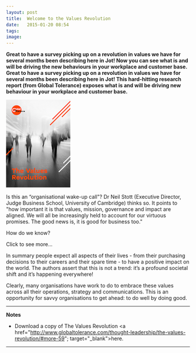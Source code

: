 ```yaml
---
layout: post
title:  Welcome to the Values Revolution
date:   2015-01-20 08:54
tags: 
image:
---
```


**Great to have a survey picking up on a revolution in values we have for several months been describing here in Jot! Now you can see what is and will be driving the new behaviours in your workplace and customer base.**
**Great to have a survey picking up on a revolution in values we have for several months been describing here in Jot! This hard-hitting research report (from Global Tolerance) exposes what is and will be driving new behaviour in your workplace and customer base.**

![](/libb/images/values-rev.png)

Is this an “organisational wake-up call"? Dr Neil Stott (Executive Director, Judge Business School, University of Cambridge) thinks so. It points to "how important it is that values, mission, governance and impact are aligned. We will all be increasingly held to account for our virtuous promises. The good news is, it is good for business too."

How do we know? 
<div id="restOfArticle" style="display:none">The research exposes the values that are now driving the behaviour of customers, employees and investors, including:<br>
<ul>
<li>Over two thirds (68%) of people of all ages think that businesses, governments and nonprofits need to deliver <b>more social and environmental change</b>.</li>
<li>Nearly three quarters want to see more <b>transparency</b> and 81% more <b>accountability</b>.</li></ul>

Of the millennials (those born between 1981-1996):
<ul>
<li>84% consider it <b>their duty to make a positive difference</b> through their lifestyle</li>
<li>61% are concerned about the state of the world and <b>feel personally responsible</b> to improve it.</li> 
<li>Half would <b>choose purposeful work over a high salary</b>.</li> 
<li>Two thirds - a significant proportion of the next generation talent pool - <b>want to work for a company that makes a difference</b> to the world.</li> 
<li>The majority (60%) prefer to <b>buy products or services from ethical companies</b> while two thirds <b>volunteer for a cause</b> they care about.</li></ul><br>

(Results were compiled from primary and secondary data sources including literature search, in-depth interviews with leaders across sectors and polling more than 2000 individuals across the UK).<br><br>

For the <a href="http://www.globaltolerance.com/thought-leadership/the-values-revolution/#more-59"; target="_blank">full report... </a>.<br><br>

</div>
<a onclick="showMoreOrLess(this,'restOfArticle');">Click to see more...</a>

In summary people expect all aspects of their lives - from their purchasing decisions to their careers and their spare time - to have a positive impact on the world. The authors assert that this is not a trend: it’s a profound societal shift and it’s happening everywhere!

Clearly, many organisations have work to do to embrace these values across all their operations, strategy and communications. This is an opportunity for savvy organisations to get ahead: to do well by doing good.
__________________

<b>Notes</b>

* Download a copy of The Values Revolution <a href="http://www.globaltolerance.com/thought-leadership/the-values-revolution/#more-59"; target="_blank">here</a>.

__________________
